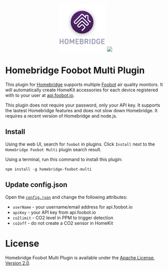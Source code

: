 
<p align="center">

<img src="https://github.com/homebridge/branding/raw/master/logos/homebridge-wordmark-logo-vertical.png" width="150">
<img src="https://is4-ssl.mzstatic.com/image/thumb/Purple113/v4/79/ce/6f/79ce6fee-b4a1-2170-ff96-b9e342fd4492/AppIcon-0-0-1x_U007emarketing-0-0-0-7-0-0-85-220.png/460x0w.png" width="150">

</p>


# Homebridge Foobot Multi Plugin

This plugin for [Homebridge][1] supports multiple [Foobot][2] air quality monitors. It will automatically create HomeKit accessories for each device registered with to your user at [api.foobot.io][3].

This plugin does not require your password, only your API key. It supports the lastest Homebridge features and does not slow down Homebridge. It requires a recent version of Homebridge and node.js.

## Install 

Using the web UI, search for `foobot` in plugins. Click `Install` next to the `Homebridge Foobot Multi` plugin search result.

Using a terminal, run this command to install this plugin:

```
npm install -g homebridge-foobot-multi
```

## Update config.json

Open the [`config.json`](./config.json) and change the following attributes:

* `userName` - your username/email address for api.foobot.io
* `apiKey` - your API key from api.foobot.io
* `co2limit` - CO2 level in PPM to trigger detection
* `co2off` - do not create a CO2 sensor in HomeKit



# License
Homebridge Foobot Multi Plugin is available under the [Apache License, Version 2.0][4].

  [1]: https://homebridge.io
  [2]: https://foobot.io/features/
  [3]: http://api.foobot.io/apidoc/index.html
  [4]: https://github.com/keithws/homebridge-foobot-multi/blob/master/LICENSE
